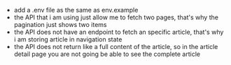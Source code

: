  - add a .env file as the same as env.example
 - the API that i am using just allow me to fetch two pages, that's why the pagination just shows two items
 - the API does not have an endpoint to fetch an specific article, that's why i am storing article in navigation state
 - the API does not return like a full content of the article, so in the article detail page you are not going be able to see the complete article
